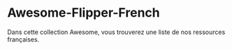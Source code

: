 # Awesome-Flipper-French
Dans cette collection Awesome, vous trouverez une liste de nos ressources françaises.
